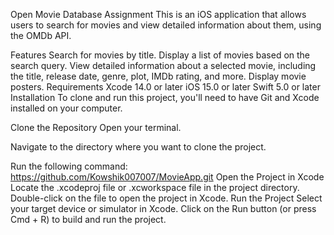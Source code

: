 Open Movie Database Assignment
This is an iOS application that allows users to search for movies and view detailed information about them, using the OMDb API.

Features
Search for movies by title.
Display a list of movies based on the search query.
View detailed information about a selected movie, including the title, release date, genre, plot, IMDb rating, and more.
Display movie posters.
Requirements
Xcode 14.0 or later
iOS 15.0 or later
Swift 5.0 or later
Installation
To clone and run this project, you'll need to have Git and Xcode installed on your computer.

Clone the Repository
Open your terminal.

Navigate to the directory where you want to clone the project.

Run the following command:
https://github.com/Kowshik007007/MovieApp.git
Open the Project in Xcode
Locate the .xcodeproj file or .xcworkspace file in the project directory.
Double-click on the file to open the project in Xcode.
Run the Project
Select your target device or simulator in Xcode.
Click on the Run button (or press Cmd + R) to build and run the project.
